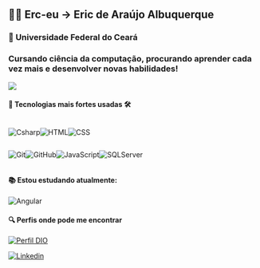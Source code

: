 ## 👨‍🎓 Erc-eu -> Eric de Araújo Albuquerque 

<div> 

### 🏫 Universidade Federal do Ceará
### Cursando ciência da computação, procurando aprender cada vez mais e desenvolver novas habilidades!

</div>
<a href="https://visitorbadge.io/status?path=erc-eu"><img src="https://api.visitorbadge.io/api/visitors?path=erc-eu&label=Visitantes%20de%20hoje&countColor=%23263759" /></a>


<div style="width: max-content;">

#### 📖 Tecnologias mais fortes usadas 🛠

<div style="display:flex">

![Csharp](https://img.shields.io/badge/CSharp-%23934B8E?style=flat-square&labelColor=%23414141&logo=csharp&logoColor=white)

![HTML](https://img.shields.io/badge/HTML5-%23E34F26?style=flat-square&labelColor=%23414141&logo=html5&logoColor=white)

![CSS](https://img.shields.io/badge/CSS-%231572B6?style=flat-square&labelColor=%23414141&logo=css3&logoColor=white)

</div>

<div style="display:flex">

![Git](https://img.shields.io/badge/Git-%23F05032?style=flat-square&labelColor=%23414141&logo=git&logoColor=white)

![GitHub](https://img.shields.io/badge/GitHub-%23181717?style=flat-square&labelColor=%23414141&logo=github&logoColor=white)

![JavaScript](https://img.shields.io/badge/JavaScript-%23EFD81D?style=flat-square&labelColor=%23414141&logo=javascript&logoColor=white)

![SQLServer](https://img.shields.io/badge/SQLServer-%23DB2A20.svg?style=flat-square&labelColor=%23414141&logo=microsoftsqlserver&logoColor=white)
</div>

</div>

#### 📚 Estou estudando atualmente:
![Angular](https://img.shields.io/badge/Angular-%23DD0031?style=flat-square&labelColor=%23414141&logo=angular&logoColor=white)

#### 🔍 Perfis onde pode me encontrar

[![Perfil DIO](https://img.shields.io/badge/-Meu%20Perfil%20na%20DIO-30A3DC?style=for-the-badge)](https://www.dio.me/users/ericalbuquerque8)

[![Linkedin](https://img.shields.io/badge/LinkedIn-%230A66C2?style=flat-square&labelColor=%23414141&logo=linkedin&logoColor=white)](https://www.linkedin.com/in/eric-ara%C3%BAjo-b08087218/)
